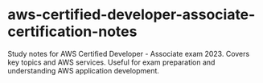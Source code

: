# aws-certified-developer-associate-certification-notes
Study notes for AWS Certified Developer - Associate exam 2023. Covers key topics and AWS services. Useful for exam preparation and understanding AWS application development.
